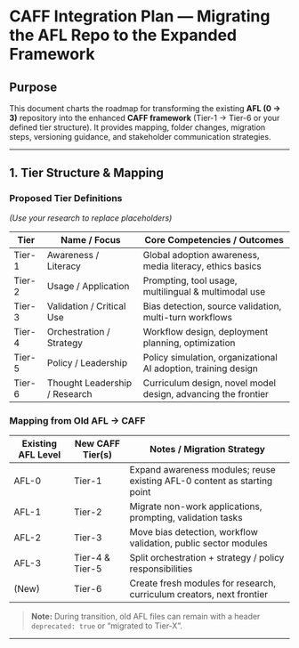 # CAFF Integration Plan — Migrating the AFL Repo to the Expanded Framework

## Purpose  
This document charts the roadmap for transforming the existing **AFL (0 → 3)** repository into the enhanced **CAFF framework** (Tier-1 → Tier-6 or your defined tier structure). It provides mapping, folder changes, migration steps, versioning guidance, and stakeholder communication strategies.  

---

## 1. Tier Structure & Mapping

### Proposed Tier Definitions  
*(Use your research to replace placeholders)*

| Tier | Name / Focus | Core Competencies / Outcomes |
|---|----------------|--------------------------------|
| Tier-1 | Awareness / Literacy | Global adoption awareness, media literacy, ethics basics |
| Tier-2 | Usage / Application | Prompting, tool usage, multilingual & multimodal use |
| Tier-3 | Validation / Critical Use | Bias detection, source validation, multi-turn workflows |
| Tier-4 | Orchestration / Strategy | Workflow design, deployment planning, optimization |
| Tier-5 | Policy / Leadership | Policy simulation, organizational AI adoption, training design |
| Tier-6 | Thought Leadership / Research | Curriculum design, novel model design, advancing the frontier |

### Mapping from Old AFL → CAFF

| Existing AFL Level | New CAFF Tier(s) | Notes / Migration Strategy |
|---------------------|--------------------|------------------------------|
| AFL-0 | Tier-1 | Expand awareness modules; reuse existing AFL-0 content as starting point |
| AFL-1 | Tier-2 | Migrate non-work applications, prompting, validation tasks |
| AFL-2 | Tier-3 | Move bias detection, workflow validation, public sector modules |
| AFL-3 | Tier-4 & Tier-5 | Split orchestration + strategy / policy responsibilities |
| (New) | Tier-6 | Create fresh modules for research, curriculum creators, next frontier |

> **Note:** During transition, old AFL files can remain with a header `deprecated: true` or “migrated to Tier-X”.

---
